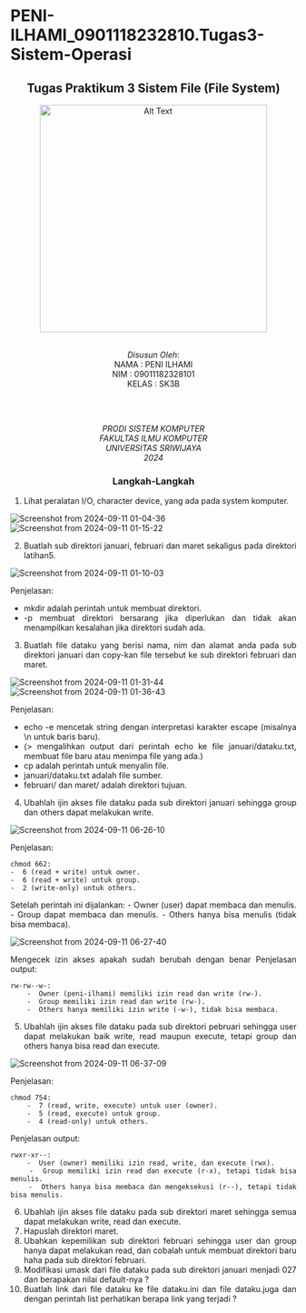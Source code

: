 # PENI-ILHAMI_0901118232810.Tugas3-Sistem-Operasi
  <div align="center">

## Tugas Praktikum 3 Sistem File (File System)
<img src="https://github.com/user-attachments/assets/b086809c-d41c-4331-a4f6-93500d076a9c" alt="Alt Text" width="400">

<br>
<br>

*Disusun Oleh:*\
NAMA        : PENI ILHAMI\
NIM         : 09011182328101\
KELAS       : SK3B

<br>
<br>

*PRODI SISTEM KOMPUTER*  
*FAKULTAS ILMU KOMPUTER*  
*UNIVERSITAS SRIWIJAYA*  
*2024*
<br>

### Langkah-Langkah

<div align="justify">

1. Lihat peralatan I/O, character device, yang ada pada system komputer. 

  <img widthy="500" alt="Screenshot from 2024-09-11 01-04-36" src="https://github.com/user-attachments/assets/fa8f6fc4-f6be-47ce-a93f-f32b55e453cd">

  <img widthy="500" alt="Screenshot from 2024-09-11 01-15-22" src="https://github.com/user-attachments/assets/109289de-6de0-400c-8181-bacaed9d0ba9">


2. Buatlah sub direktori januari, februari dan maret sekaligus pada direktori latihan5. 

  <img widthy="500" alt="Screenshot from 2024-09-11 01-10-03" src="https://github.com/user-attachments/assets/ef144c86-c285-414e-a409-02568a17b41a">
  
   Penjelasan:
  - mkdir adalah perintah untuk membuat direktori.
  - -p membuat direktori bersarang jika diperlukan dan tidak akan menampilkan kesalahan jika direktori sudah ada.


3. Buatlah file dataku yang berisi nama, nim dan alamat anda pada sub direktori januari
dan copy-kan file tersebut ke sub direktori februari dan maret. 

  <img widthy="500" alt="Screenshot from 2024-09-11 01-31-44" src="https://github.com/user-attachments/assets/27c41b22-1c8a-4413-82d0-e58a415b32d1">

  <img widthy="500" alt="Screenshot from 2024-09-11 01-36-43" src="https://github.com/user-attachments/assets/1d08c05e-82b3-4aff-9287-fc70002452b7">

  Penjelasan:
  - echo -e mencetak string dengan interpretasi karakter escape (misalnya \n untuk baris baru).
  - (> mengalihkan output dari perintah echo ke file januari/dataku.txt, membuat file baru atau menimpa file yang ada.)
  - cp adalah perintah untuk menyalin file.
  - januari/dataku.txt adalah file sumber.
  - februari/ dan maret/ adalah direktori tujuan.


4. Ubahlah ijin akses file dataku pada sub direktori januari sehingga group dan others 
dapat melakukan write. 

  <img widthy="500" alt="Screenshot from 2024-09-11 06-26-10" src="https://github.com/user-attachments/assets/41825eeb-098a-4e8a-bfd9-0157da558af0">

Penjelasan:

    chmod 662:
    -  6 (read + write) untuk owner.
    -  6 (read + write) untuk group.
    -  2 (write-only) untuk others.

Setelah perintah ini dijalankan:
    -  Owner (user) dapat membaca dan menulis.
    -  Group dapat membaca dan menulis.
    -  Others hanya bisa menulis (tidak bisa membaca).

  <img widthy="500" alt="Screenshot from 2024-09-11 06-27-40" src="https://github.com/user-attachments/assets/401fad34-d27c-41a8-861a-b2428e920010">

Mengecek izin akses apakah sudah berubah dengan benar
Penjelasan output:

    rw-rw--w-:
        -  Owner (peni-ilhami) memiliki izin read dan write (rw-).
        -  Group memiliki izin read dan write (rw-).
        -  Others hanya memiliki izin write (-w-), tidak bisa membaca.

5. Ubahlah ijin akses file dataku pada sub direktori pebruari sehingga user dapat 
melakukan baik write, read maupun execute, tetapi group dan others hanya bisa read 
dan execute. 

  <img widthy="500" alt="Screenshot from 2024-09-11 06-37-09" src="https://github.com/user-attachments/assets/ce6c7981-4b7c-4632-be89-1343a4fef729">

Penjelasan:

    chmod 754:
        -  7 (read, write, execute) untuk user (owner).
        -  5 (read, execute) untuk group.
        -  4 (read-only) untuk others.

Penjelasan output:

    rwxr-xr--:
        -  User (owner) memiliki izin read, write, dan execute (rwx).
        -  Group memiliki izin read dan execute (r-x), tetapi tidak bisa menulis.
        -  Others hanya bisa membaca dan mengeksekusi (r--), tetapi tidak bisa menulis.

    
6. Ubahlah ijin akses file dataku pada sub direktori maret sehingga semua dapat 
melakukan write, read dan execute. 
7. Hapuslah direktori maret. 
8. Ubahkan kepemilikan sub direktori februari sehingga user dan group hanya dapat 
melakukan read, dan cobalah untuk membuat direktori baru haha pada sub direktori 
februari.
9. Modifikasi umask dari file dataku pada sub direktori januari menjadi 027 dan berapakan 
nilai default-nya ? 
10. Buatlah link dari file dataku ke file dataku.ini dan file dataku.juga dan dengan perintah 
list perhatikan berapa link yang terjadi ?

